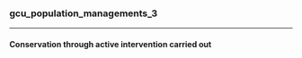 ### gcu_population_managements_3



------
#### Conservation through active intervention carried out